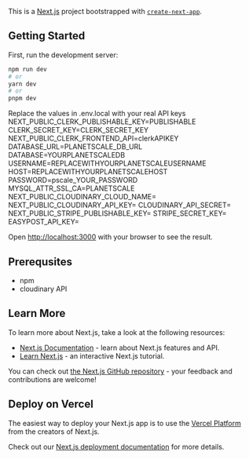 This is a [Next.js](https://nextjs.org/) project bootstrapped with [`create-next-app`](https://github.com/vercel/next.js/tree/canary/packages/create-next-app).

## Getting Started

First, run the development server:

```bash
npm run dev
# or
yarn dev
# or
pnpm dev
```

Replace the values in .env.local with your real API keys
NEXT_PUBLIC_CLERK_PUBLISHABLE_KEY=PUBLISHABLE
CLERK_SECRET_KEY=CLERK_SECRET_KEY
NEXT_PUBLIC_CLERK_FRONTEND_API=clerkAPIKEY
DATABASE_URL=PLANETSCALE_DB_URL
DATABASE=YOURPLANETSCALEDB
USERNAME=REPLACEWITHYOURPLANETSCALEUSERNAME
HOST=REPLACEWITHYOURPLANETSCALEHOST
PASSWORD=pscale_YOUR_PASSWORD
MYSQL_ATTR_SSL_CA=PLANETSCALE
NEXT_PUBLIC_CLOUDINARY_CLOUD_NAME=
NEXT_PUBLIC_CLOUDINARY_API_KEY=
CLOUDINARY_API_SECRET=
NEXT_PUBLIC_STRIPE_PUBLISHABLE_KEY=
STRIPE_SECRET_KEY=
EASYPOST_API_KEY=

Open [http://localhost:3000](http://localhost:3000) with your browser to see the result.

## Prerequsites 
- npm
- cloudinary API

## Learn More

To learn more about Next.js, take a look at the following resources:

- [Next.js Documentation](https://nextjs.org/docs) - learn about Next.js features and API.
- [Learn Next.js](https://nextjs.org/learn) - an interactive Next.js tutorial.

You can check out [the Next.js GitHub repository](https://github.com/vercel/next.js/) - your feedback and contributions are welcome!

## Deploy on Vercel

The easiest way to deploy your Next.js app is to use the [Vercel Platform](https://vercel.com/new?utm_medium=default-template&filter=next.js&utm_source=create-next-app&utm_campaign=create-next-app-readme) from the creators of Next.js.

Check out our [Next.js deployment documentation](https://nextjs.org/docs/deployment) for more details.

